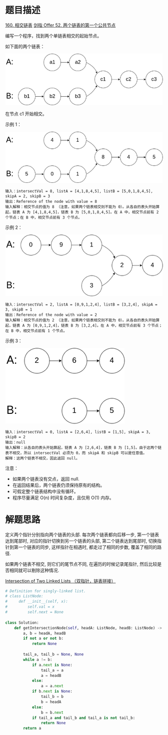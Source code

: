 # 题目描述

[160. 相交链表](https://leetcode-cn.com/problems/intersection-of-two-linked-lists/)
[剑指 Offer 52. 两个链表的第一个公共节点](https://leetcode-cn.com/problems/liang-ge-lian-biao-de-di-yi-ge-gong-gong-jie-dian-lcof/)

编写一个程序，找到两个单链表相交的起始节点。

如下面的两个链表：

![](/Algorithm/imgs/160_statement.png)

在节点 c1 开始相交。

示例 1：

![](/Algorithm/imgs/160_example_1.png)

```
输入：intersectVal = 8, listA = [4,1,8,4,5], listB = [5,0,1,8,4,5], skipA = 2, skipB = 3
输出：Reference of the node with value = 8
输入解释：相交节点的值为 8 （注意，如果两个链表相交则不能为 0）。从各自的表头开始算起，链表 A 为 [4,1,8,4,5]，链表 B 为 [5,0,1,8,4,5]。在 A 中，相交节点前有 2 个节点；在 B 中，相交节点前有 3 个节点。
```

示例 2：

![](/Algorithm/imgs/160_example_2.png)

```
输入：intersectVal = 2, listA = [0,9,1,2,4], listB = [3,2,4], skipA = 3, skipB = 1
输出：Reference of the node with value = 2
输入解释：相交节点的值为 2 （注意，如果两个链表相交则不能为 0）。从各自的表头开始算起，链表 A 为 [0,9,1,2,4]，链表 B 为 [3,2,4]。在 A 中，相交节点前有 3 个节点；在 B 中，相交节点前有 1 个节点。
```

示例 3：

![](/Algorithm/imgs/160_example_3.png)

```
输入：intersectVal = 0, listA = [2,6,4], listB = [1,5], skipA = 3, skipB = 2
输出：null
输入解释：从各自的表头开始算起，链表 A 为 [2,6,4]，链表 B 为 [1,5]。由于这两个链表不相交，所以 intersectVal 必须为 0，而 skipA 和 skipB 可以是任意值。
解释：这两个链表不相交，因此返回 null。
```

注意：

- 如果两个链表没有交点，返回 null.
- 在返回结果后，两个链表仍须保持原有的结构。
- 可假定整个链表结构中没有循环。
- 程序尽量满足 O(n) 时间复杂度，且仅用 O(1) 内存。

# 解题思路

定义两个指针分别指向两个链表的头部. 每次两个链表都向后移一步, 第一个链表达到尾部时, 对应的指针切换到另一个链表的头部, 第二个链表达到尾部时, 切换指针到第一个链表的同步, 这样指针在相遇时, 都走过了相同的步数, 覆盖了相同的路径.

如果两个链表不相交, 则它们的尾节点不同, 在遍历的时候记录尾指针, 然后比较是否相同就可以剔除这种情况.

[Intersection of Two Linked Lists （双指针，链表拼接）](https://leetcode-cn.com/problems/intersection-of-two-linked-lists/solution/intersection-of-two-linked-lists-shuang-zhi-zhen-l/)

```python
# Definition for singly-linked list.
# class ListNode:
#     def __init__(self, x):
#         self.val = x
#         self.next = None

class Solution:
    def getIntersectionNode(self, headA: ListNode, headB: ListNode) -> ListNode:
        a, b = headA, headB
        if not a or not b:
            return None

        tail_a, tail_b = None, None
        while a != b:
            if a.next is None:
                tail_a = a
                a = headB
            else:
                a = a.next
            if b.next is None:
                tail_b = b
                b = headA
            else:
                b = b.next
            if tail_a and tail_b and tail_a is not tail_b:
                return None
        return a
```
